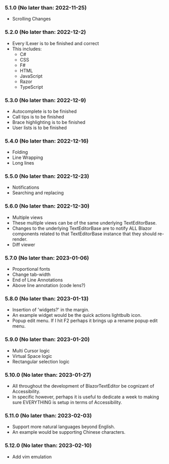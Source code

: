 ### 5.1.0 (No later than: 2022-11-25)
- Scrolling Changes

### 5.2.0 (No later than: 2022-12-2)
- Every ILexer is to be finished and correct
- This includes:
    - C#
    - CSS
    - F#
    - HTML
    - JavaScript
    - Razor
    - TypeScript

### 5.3.0 (No later than: 2022-12-9)
- Autocomplete is to be finished
- Call tips is to be finished
- Brace highlighting is to be finished
- User lists is to be finished

### 5.4.0 (No later than: 2022-12-16)
- Folding
- Line Wrapping
- Long lines

### 5.5.0 (No later than: 2022-12-23)
- Notifications
- Searching and replacing

### 5.6.0 (No later than: 2022-12-30)
- Multiple views
- These multiple views can be of the same underlying TextEditorBase.
- Changes to the underlying TextEditorBase are to notify ALL Blazor components related to that TextEditorBase instance that they should re-render.
- Diff viewer

### 5.7.0 (No later than: 2023-01-06)
- Proportional fonts
- Change tab-width
- End of Line Annotations
- Above line annotation (code lens?)

### 5.8.0 (No later than: 2023-01-13)
- Insertion of 'widgets?' in the margin.
- An example widget would be the quick actions lightbulb icon.
- Popup edit menu. If I hit F2 perhaps it brings up a rename popup edit menu.

### 5.9.0 (No later than: 2023-01-20)
- Multi Cursor logic
- Virtual Space logic
- Rectangular selection logic
    
### 5.10.0 (No later than: 2023-01-27)
- All throughout the development of BlazorTextEditor be cognizant of Accessibility.
- In specific however, perhaps it is useful to dedicate a week to making sure EVERYTHING is setup in terms of Accessibility.
    
### 5.11.0 (No later than: 2023-02-03)
- Support more natural languages
    beyond English.
- An example would be supporting
    Chinese characters.

### 5.12.0 (No later than: 2023-02-10)
- Add vim emulation
